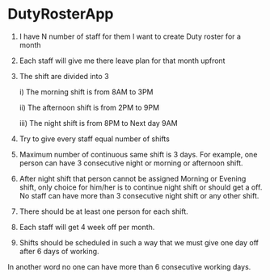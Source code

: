 # DutyRosterApp




1) I have N number of staff for them I want to create Duty roster for a month

2) Each staff will give me there leave plan for that month upfront

3) The shift are divided into 3

	i)	The morning shift is from 8AM to 3PM

	ii)	The afternoon shift is from 2PM to 9PM

	iii) The night shift is from 8PM to Next day 9AM

4) Try to give every staff equal number of shifts

5) Maximum number of continuous same shift is 3 days. For example, one person can have 3 consecutive night or morning or afternoon shift.

6) After night shift that person cannot be assigned Morning or Evening shift, only choice for him/her is to continue night shift or should get a off. 
   No staff can have more than 3 consecutive night shift or any other shift.

7) There should be at least one person for each shift.

8) Each staff will get 4 week off per month.

9) Shifts should be scheduled in such a way that we must give one day off after 6 days of working. 

  In another word no one can have more than 6 consecutive working days.




